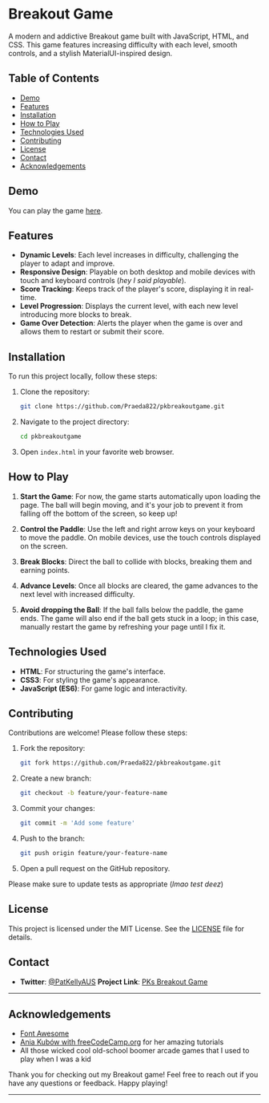 # Breakout Game

A modern and addictive Breakout game built with JavaScript, HTML, and CSS. This game features increasing difficulty with each level, smooth controls, and a stylish MaterialUI-inspired design.

## Table of Contents

- [Demo](#demo)
- [Features](#features)
- [Installation](#installation)
- [How to Play](#howtoplay)
- [Technologies Used](#technologies-used)
- [Contributing](#contributing)
- [License](#license)
- [Contact](#contact)
- [Acknowledgements](#acknowledgements)

## Demo

You can play the game [here](https://pkbreakout.netlify.app).

## Features

- **Dynamic Levels**: Each level increases in difficulty, challenging the player to adapt and improve.
- **Responsive Design**: Playable on both desktop and mobile devices with touch and keyboard controls (_hey I said playable_).
- **Score Tracking**: Keeps track of the player's score, displaying it in real-time.
- **Level Progression**: Displays the current level, with each new level introducing more blocks to break.
- **Game Over Detection**: Alerts the player when the game is over and allows them to restart or submit their score.

## Installation

To run this project locally, follow these steps:

1. Clone the repository:

   ```bash
   git clone https://github.com/Praeda822/pkbreakoutgame.git
   ```

2. Navigate to the project directory:

   ```bash
   cd pkbreakoutgame
   ```

3. Open `index.html` in your favorite web browser.

## How to Play

1. **Start the Game**: For now, the game starts automatically upon loading the page. The ball will begin moving, and it's your job to prevent it from falling off the bottom of the screen, so keep up!

2. **Control the Paddle**: Use the left and right arrow keys on your keyboard to move the paddle. On mobile devices, use the touch controls displayed on the screen.

3. **Break Blocks**: Direct the ball to collide with blocks, breaking them and earning points.

4. **Advance Levels**: Once all blocks are cleared, the game advances to the next level with increased difficulty.

5. **Avoid dropping the Ball**: If the ball falls below the paddle, the game ends. The game will also end if the ball gets stuck in a loop; in this case, manually restart the game by refreshing your page until I fix it.

## Technologies Used

- **HTML**: For structuring the game's interface.
- **CSS3**: For styling the game's appearance.
- **JavaScript (ES6)**: For game logic and interactivity.

## Contributing

Contributions are welcome! Please follow these steps:

1. Fork the repository:

   ```bash
   git fork https://github.com/Praeda822/pkbreakoutgame.git
   ```

2. Create a new branch:

   ```bash
   git checkout -b feature/your-feature-name
   ```

3. Commit your changes:

   ```bash
   git commit -m 'Add some feature'
   ```

4. Push to the branch:

   ```bash
   git push origin feature/your-feature-name
   ```

5. Open a pull request on the GitHub repository.

Please make sure to update tests as appropriate (_lmao test deez_)

## License

This project is licensed under the MIT License. See the [LICENSE](LICENSE) file for details.

## Contact

- **Twitter**: [@PatKellyAUS](https://x.com/PatKellyAUS)
  **Project Link**: [PKs Breakout Game](https://github.com/Praeda822/pkbreakoutgame)

---

## Acknowledgements

- [Font Awesome](https://fontawesome.com)
- [Ania Kubów with freeCodeCamp.org](https://www.youtube.com/aniakubow) for her amazing tutorials
- All those wicked cool old-school boomer arcade games that I used to play when I was a kid

Thank you for checking out my Breakout game! Feel free to reach out if you have any questions or feedback. Happy playing!

---
